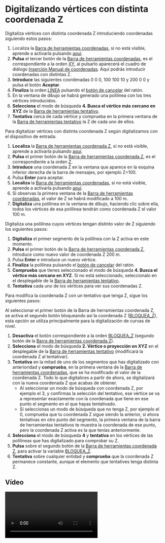 # Digitalizando vértices con distinta coordenada Z

Digitaliza vértices con distinta coordenada Z introduciendo coordenadas siguiendo estos pasos:

1. Localiza la [Barra de herramientas coordenadas](/digi3d-net/primeros-pasos/comenzando-a-utilizar-digi3d.net/comenzando-con-la-ventana-de-dibujo/BarraDeHerramientasCoordenadas.html), si no está visible, aprende a activarla pulsando [aquí](/digi3d-net/primeros-pasos/comenzando-a-utilizar-digi3d.net/comenzando-con-la-ventana-de-dibujo/PresentacionDeBarrasHerramientasBasicas.html).
2. **Pulsa** el tercer botón de la [Barra de herramientas coordenadas](/digi3d-net/primeros-pasos/comenzando-a-utilizar-digi3d.net/comenzando-con-la-ventana-de-dibujo/BarraDeHerramientasCoordenadas.html), es el correspondiente a la orden [XY](/digi3d-net/primeros-pasos/comenzando-a-utilizar-digi3d.net/comenzando-con-la-ventana-de-dibujo/XY.html), al pulsarlo aparecerá el cuadro de diálogo [Inserción Manual de coordenadas](/digi3d-net/primeros-pasos/comenzando-a-utilizar-digi3d.net/comenzando-con-la-ventana-de-dibujo/CuadroDeDialogoInsercionManualDeCoordenadas.html). Aquí podrás introducir coordenadas con distintas Z.
3. **Introduce** las siguientes coordenadas 0 0 0, 100 100 10 y 200 0 0 y pulsa el botón **Aceptar**.
4. **Finaliza** la orden [LINEA](/digi3d-net/primeros-pasos/comenzando-a-utilizar-digi3d.net/comenzando-con-la-ventana-de-dibujo/LINEA.html) pulsando el [botón de cancelar](digitalizando-vertices-distinta-coordenada-z.md) del ratón.
5. En la ventana de dibujo se habrá generado una polilínea con los tres vértices introducidos.
6. **Selecciona** el modo de búsqueda **4. Busca el vértice más cercano en XYZ** de la [Barra de herramientas tentativo](/digi3d-net/primeros-pasos/comenzando-a-utilizar-digi3d.net/comenzando-con-la-ventana-de-dibujo/BarraDeHerramientasTentativo.html).
7. **Tentativa** cerca de cada vértice y comprueba en la primera ventana de la [Barra de herramientas tentativo](/digi3d-net/primeros-pasos/comenzando-a-utilizar-digi3d.net/comenzando-con-la-ventana-de-dibujo/BarraDeHerramientasTentativo.html) la Z de cada uno de ellos.

Para digitalizar vértices con distinta coordenada Z según digitalizamos con el dispositivo de entrada:

1. **Localiza** la [Barra de herramientas coordenada Z](/digi3d-net/primeros-pasos/comenzando-a-utilizar-digi3d.net/comenzando-con-la-ventana-de-dibujo/BarraDeHerramientasCoordenadaZ.html), si no está visible, aprende a activarla pulsando [aquí](/digi3d-net/primeros-pasos/comenzando-a-utilizar-digi3d.net/comenzando-con-la-ventana-de-dibujo/PresentacionDeBarrasHerramientasBasicas.html).
2. **Pulsa** el primer botón de la [Barra de herramientas coordenada Z](/digi3d-net/primeros-pasos/comenzando-a-utilizar-digi3d.net/comenzando-con-la-ventana-de-dibujo/BarraDeHerramientasCoordenadaZ.html), es el correspondiente a la orden [Z](/digi3d-net/primeros-pasos/comenzando-a-utilizar-digi3d.net/comenzando-con-la-ventana-de-dibujo/Z.html).
3. **Introduce** una coordenada Z en la ventana que aparece en la esquina inferior derecha de la barra de mensajes, por ejemplo Z=100.
4. Pulsa **Enter** para aceptar.
5. **Localiza** la [Barra de herramientas coordenadas](/digi3d-net/primeros-pasos/comenzando-a-utilizar-digi3d.net/comenzando-con-la-ventana-de-dibujo/BarraDeHerramientasCoordenadas.html), si no está visible, aprende a activarla pulsando [aquí](/digi3d-net/primeros-pasos/comenzando-a-utilizar-digi3d.net/comenzando-con-la-ventana-de-dibujo/PresentacionDeBarrasHerramientasBasicas.html).
6. Si observas la primera ventana de la [Barra de herramientas coordenadas](/digi3d-net/primeros-pasos/comenzando-a-utilizar-digi3d.net/comenzando-con-la-ventana-de-dibujo/BarraDeHerramientasCoordenadas.html), el valor de Z se habrá modificado a 100 m.
7. **Digitaliza** una polilínea en la ventana de dibujo, haciendo clic sobre ella, todos los vértices de esa polilínea tendrán como coordenada Z el valor 100 m.

Digitaliza una polilínea cuyos vértices tengan distinto valor de Z siguiendo los siguientes pasos:

1. **Digitaliza** el primer segmento de la polilínea con la Z activa en este momento.
2. **Pulsa** el primer botón de la [Barra de herramientas coordenada Z](/digi3d-net/primeros-pasos/comenzando-a-utilizar-digi3d.net/comenzando-con-la-ventana-de-dibujo/BarraDeHerramientasCoordenadaZ.html), introduce como nuevo valor de coordenada Z 200 m.
3. Pulsa **Enter** e introduce un nuevo vértice.
4. **Finaliza** la polilínea pulsando el [botón de cancelar](digitalizando-vertices-distinta-coordenada-z.md) del ratón.
5. **Comprueba** que tienes seleccionado el modo de búsqueda **4. Busca el vértice más cercano en XYZ**. Si no está seleccionado, seleccionalo en el desplegable de la [Barra de herramientas tentativo](/digi3d-net/primeros-pasos/comenzando-a-utilizar-digi3d.net/comenzando-con-la-ventana-de-dibujo/BarraDeHerramientasTentativo.html).
6. **Tentativa** cada uno de los vértices para ver sus coordenadas Z.

Para modifica la coordenada Z con un tentativo que tenga Z, sigue los siguientes pasos:

Al seleccionar el primer botón de la Barra de herramientas coordenada Z, se activa el segundo botón bloqueando así la coordenada Z \([BLOQUEA\_Z](/digi3d-net/primeros-pasos/comenzando-a-utilizar-digi3d.net/comenzando-con-la-ventana-de-dibujo/BLOQUEA_Z.html)\), esta opción se utiliza principalmente para la digitalización de curvas de nivel.

1. **Desactiva** el botón correspondiente a la orden [BLOQUEA\_Z](/digi3d-net/primeros-pasos/comenzando-a-utilizar-digi3d.net/comenzando-con-la-ventana-de-dibujo/BLOQUEA_Z.html) \(segundo botón de la [Barra de herramientas coordenada Z](/digi3d-net/primeros-pasos/comenzando-a-utilizar-digi3d.net/comenzando-con-la-ventana-de-dibujo/BarraDeHerramientasCoordenadaZ.html)\).
2. **Selecciona** el modo de búsqueda **2. Vértice o proyección en XYZ** en el desplegable de la [Barra de herramientas tentativo](/digi3d-net/primeros-pasos/comenzando-a-utilizar-digi3d.net/comenzando-con-la-ventana-de-dibujo/BarraDeHerramientasTentativo.html) \(modificará la coordenada Z al tentativar\).
3. **Tentativa** en la mitad de uno de los segmentos que has digitalizado con anterioridad y **comprueba**, en la primera ventana de la [Barra de herramientas coordenadas](/digi3d-net/primeros-pasos/comenzando-a-utilizar-digi3d.net/comenzando-con-la-ventana-de-dibujo/BarraDeHerramientasCoordenadas.html), que se ha modificado el valor de la coordenada Z. Todo lo que digitalices a partir de ahora, se digitalizará con la nueva coordenada Z que acabas de obtener.
   * Al seleccionar un modo de búsqueda con coordenada Z, por ejemplo el 3, y confirmas la selección del tentativo, ese vértice se va a representar exactamente con la coordenada que tiene en ese punto el segmento en el que hayas tentativado.
   * Si seleccionas un modo de búsqueda que no tenga Z, por ejemplo el 0, comprueba que tu coordenada Z sigue siendo la anterior, si ahora tentativas en otro punto del segmento, la primera ventana de la barra de herramientas tentativos te muestra la coordenada de ese punto, pero la coordenada Z activa es la que tenías anteriormente.
4. **Selecciona** el modo de búsqueda **4** y **tentativa** en los vértices de las polilíneas que has digitalizado para comprobar su Z.
5. **Pulsa** sobre el segundo botón de la [Barra de herramientas coordenada Z](/digi3d-net/primeros-pasos/comenzando-a-utilizar-digi3d.net/comenzando-con-la-ventana-de-dibujo/BarraDeHerramientasCoordenadaZ.html), para activar la variable [BLOQUEA\_Z](/digi3d-net/primeros-pasos/comenzando-a-utilizar-digi3d.net/comenzando-con-la-ventana-de-dibujo/BLOQUEA_Z.html).
6. **Tentativa** sobre cualquier entidad y **comprueba** que la coordenada Z permanece constante, aunque el elemento que tentatives tenga distinta Z.

## Vídeo

<video controls>
    <source src="https://digi21.blob.core.windows.net/videos-ayuda/Digitalizando%20vertices%20con%20distinta%20coordenada%20Z.mp4" type="video/mp4">
</video>

